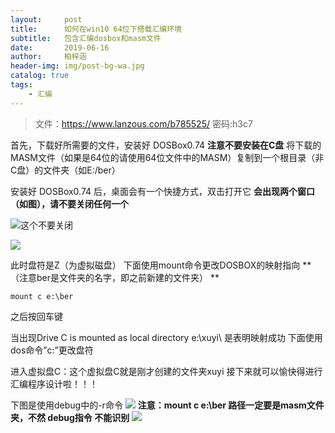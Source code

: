```yaml
---
layout:     post
title:      如何在win10 64位下搭载汇编环境
subtitle:   包含汇编dosbox和masm文件
date:       2019-06-16
author:     柏梓涵
header-img: img/post-bg-wa.jpg
catalog: true
tags:
    - 汇编
---
```


> 文件：https://www.lanzous.com/b785525/ 密码:h3c7

首先，下载好所需要的文件，安装好 DOSBox0.74 **注意不要安装在C盘**
将下载的MASM文件（如果是64位的请使用64位文件中的MASM）复制到一个根目录（非C盘）的文件夹（如E:/ber）

安装好 DOSBox0.74  后，桌面会有一个快捷方式，双击打开它
**会出现两个窗口（如图），请不要关闭任何一个**

![这个不要关闭](https://raw.githubusercontent.com/smartBBer/picBox/master/img/20190616230121881.png)

![](https://raw.githubusercontent.com/smartBBer/picBox/master/img/20190616230149217.png)

此时盘符是Z（为虚拟磁盘） 
下面使用mount命令更改DOSBOX的映射指向 **（注意ber是文件夹的名字，即之前新建的文件夹） **
```
mount c e:\ber
```
之后按回车键

当出现Drive C is mounted as local directory e:\xuyi\ 是表明映射成功 
下面使用dos命令”c:”更改盘符

进入虚拟盘C：这个虚拟盘C就是刚才创建的文件夹xuyi 
接下来就可以愉快得进行汇编程序设计啦！！！

下图是使用debug中的-r命令 ![](https://img-blog.csdnimg.cn/20190616230630980.png?x-oss-process=image/watermark,type_ZmFuZ3poZW5naGVpdGk,shadow_10,text_aHR0cHM6Ly9ibG9nLmNzZG4ubmV0L0Jlcl9CYWk=,size_16,color_FFFFFF,t_70)
**注意：mount c e:\ber 路径一定要是masm文件夹，不然 debug指令 不能识别**
![](https://img-blog.csdnimg.cn/20190616230958298.png?x-oss-process=image/watermark,type_ZmFuZ3poZW5naGVpdGk,shadow_10,text_aHR0cHM6Ly9ibG9nLmNzZG4ubmV0L0Jlcl9CYWk=,size_16,color_FFFFFF,t_70)